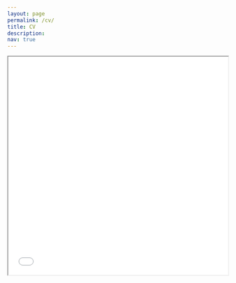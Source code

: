 ```yaml
---
layout: page
permalink: /cv/
title: CV 
description:
nav: true
---
```


<html>
  <body>
    <iframe src="../assets/pdf/cv_221018.pdf#toolbar=0" width="100%" height="500px">
    </iframe>
  </body>
</html>
